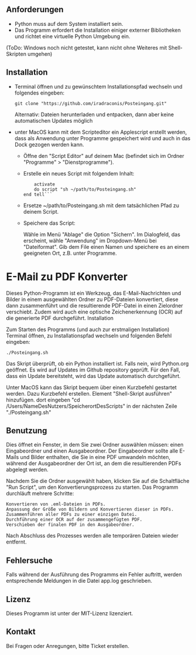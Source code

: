 ## Anforderungen

- Python muss auf dem System installiert sein. 
- Das Programm erfordert die Installation einiger externer Bibliotheken und richtet eine virtuelle Python Umgebung ein. 

(ToDo: Windows noch nicht getestet, kann nicht ohne Weiteres mit Shell-Skripten umgehen)

## Installation

- Terminal öffnen und zu gewünschtem Installationspfad wechseln und folgendes eingeben:

     ```git clone "https://github.com/iradraconis/Posteingang.git"```

  Alternativ: Dateien herunterladen und entpacken, dann aber keine automatischen Updates möglich
- unter MacOS kann mit dem Scripteditor ein Applescript erstellt werden, dass als Anwendung unter Programme gespeichert wird und auch in das Dock gezogen werden kann. 

    - Öffne den "Script Editor" auf deinem Mac (befindet sich im Ordner "Programme" > "Dienstprogramme").

    - Erstelle ein neues Script mit folgendem Inhalt:

        ```tell application "Terminal"
            activate
            do script "sh ~/path/to/Posteingang.sh"
        end tell```

    - Ersetze ~/path/to/Posteingang.sh mit dem tatsächlichen Pfad zu deinem Script.

    - Speichere das Script:
    
        Wähle im Menü "Ablage" die Option "Sichern".
        Im Dialogfeld, das erscheint, wähle "Anwendung" im Dropdown-Menü bei "Dateiformat".
        Gib dem File einen Namen und speichere es an einem geeigneten Ort, z.B. unter Programme.

# E-Mail zu PDF Konverter

Dieses Python-Programm ist ein Werkzeug, das E-Mail-Nachrichten und Bilder in einem ausgewählten Ordner zu PDF-Dateien konvertiert, diese dann zusammenführt und die resultierende PDF-Datei in einen Zielordner verschiebt. Zudem wird auch eine optische Zeichenerkennung (OCR) auf die generierte PDF durchgeführt.
Installation

Zum Starten des Programms (und auch zur erstmaligen Installation) Terminal öffnen, zu Installationspfad wechseln und folgenden Befehl eingeben:

```./Posteingang.sh```

Das Skript überprüft, ob ein Python installiert ist. Falls nein, wird Python.org geöffnet. Es wird auf Updates im Github repository geprüft.
Für den Fall, dass ein Update bereitsteht, wird das Update automatisch durchgeführt.

Unter MacOS kann das Skript bequem über einen Kurzbefehl gestartet werden. Dazu Kurzbefehl erstellen. Element "Shell-Skript ausführen" hinzufügen. dort eingeben "cd /Users/NameDesNutzers/SpeicherortDesScripts" in der nächsten Zeile "./Posteingang.sh"

## Benutzung

Dies öffnet ein Fenster, in dem Sie zwei Ordner auswählen müssen: einen Eingabeordner und einen Ausgabeordner. 
Der Eingabeordner sollte alle E-Mails und Bilder enthalten, die Sie in eine PDF umwandeln möchten, 
während der Ausgabeordner der Ort ist, an dem die resultierenden PDFs abgelegt werden.

Nachdem Sie die Ordner ausgewählt haben, klicken Sie auf die Schaltfläche "Run Script", um den Konvertierungsprozess zu starten. 
Das Programm durchläuft mehrere Schritte:

    Konvertieren von .eml-Dateien in PDFs.
    Anpassung der Größe von Bildern und Konvertieren dieser in PDFs.
    Zusammenführen aller PDFs zu einer einzigen Datei.
    Durchführung einer OCR auf der zusammengefügten PDF.
    Verschieben der finalen PDF in den Ausgabeordner.

Nach Abschluss des Prozesses werden alle temporären Dateien wieder entfernt.

## Fehlersuche
Falls während der Ausführung des Programms ein Fehler auftritt, werden entsprechende Meldungen in die Datei app.log geschrieben. 

## Lizenz
Dieses Programm ist unter der MIT-Lizenz lizenziert.

## Kontakt
Bei Fragen oder Anregungen, bitte Ticket erstellen. 
